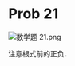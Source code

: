# Prob 21

<img src="/Users/yangdong/Library/CloudStorage/OneDrive-Personal/Media/Knowledge Base.media/数学题 21.png" alt="数学题 21.png" style="zoom:100%;" />

注意根式前的正负．
